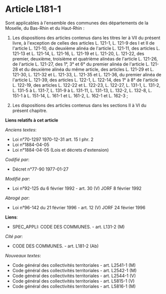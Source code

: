 # Article L181-1

Sont applicables à l'ensemble des communes des départements de la Moselle, du Bas-Rhin et du Haut-Rhin :

1. Les dispositions des articles contenus dans les titres Ier à VII du présent livre, à l'exception de celles des articles L.
121-1, L. 121-9 des I et II de l'article L. 121-10, du deuxième alinéa de l'article L. 121-11, des articles L. 121-13 et L.
121-14, L. 121-16, L. 121-19 et L. 121-20, L. 121-22, des premier, deuxième, troisième et quatrième alinéas de l'article L.
121-26, de l'article L. 121-27, des 1°, 3° et 6° du premier alinéa de l'article L. 121-28 et du deuxième alinéa du même
article, des articles L. 121-29 et L. 121-30, L. 121-32 et L. 121-33, L. 121-35 et L. 121-36, du premier alinéa de l'article
L. 121-39, des articles L. 122-1, L. 122-14, des 1° à 8° de l'article L. 122-19, des articles L. 122-22 et L. 122-23, L.
122-27, L. 131-1, L. 131-2, L. 131-5 à L. 131-7, L. 131-9 à L. 131-11, L. 131-13, L. 132-2, L. 132-8, L. 151-1 à L. 151-14,
L. 161-1 et L. 161-2, L. 162-1 et L. 162-3 ;

2. Les dispositions des articles contenus dans les sections II à VI du présent chapitre.

**Liens relatifs à cet article**

_Anciens textes_:

  - Loi n°70-1297 1970-12-31 art. 15 I phr. 2
  - Loi n°1884-04-05
  - Loi n°1884-04-05 (Lois et décrets d'extension)

_Codifié par_:

  - Décret n°77-90 1977-01-27

_Modifié par_:

  - Loi n°92-125 du 6 février 1992 - art. 30 (V) JORF 8 février 1992

_Abrogé par_:

  - Loi n°96-142 du 21 février 1996 - art. 12 (V) JORF 24 février 1996

**Liens**:

  - SPEC_APPLI: CODE DES COMMUNES. - art. L131-2 (M)

_Cité par_:

  - CODE DES COMMUNES. - art. L181-2 (Ab)

_Nouveaux textes_:

  - Code général des collectivités territoriales - art. L2541-1 (M)
  - Code général des collectivités territoriales - art. L2542-1 (M)
  - Code général des collectivités territoriales - art. L2544-1 (V)
  - Code général des collectivités territoriales - art. L5815-1 (V)
  - Code général des collectivités territoriales - art. L5816-1 (M)
